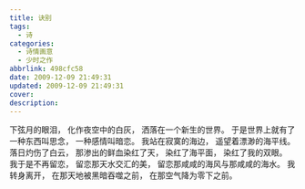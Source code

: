 ```yaml
---
title: 诀别
tags:
  - 诗
categories:
  - 诗情画意
  - 少时之作
abbrlink: 498cfc58
date: 2009-12-09 21:49:31
updated: 2009-12-09 21:49:31
cover:
description:
---
```


下弦月的眼泪，
化作夜空中的白灰，
洒落在一个新生的世界。
于是世界上就有了一种东西叫思念，
一种感情叫暗恋。
我站在寂寞的海边，
遥望着漂渺的海平线。
落日灼伤了白云，
那渗出的鲜血染红了天，
染红了海平面，
染红了我的双眼。
我于是不再留恋，
留恋那天水交汇的美，
留恋那咸咸的海风与那咸咸的海水。
我转身离开，
在那天地被黑暗吞噬之前，
在那空气降为零下之前。